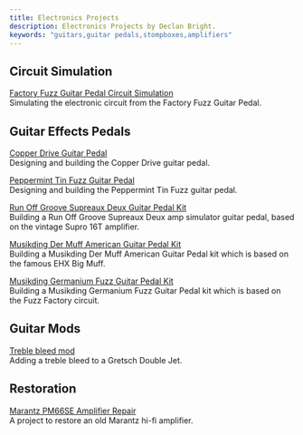 ```yaml
---
title: Electronics Projects
description: Electronics Projects by Declan Bright.
keywords: "guitars,guitar pedals,stompboxes,amplifiers"
---
```


## Circuit Simulation
[Factory Fuzz Guitar Pedal Circuit Simulation](/electronics/guitar-pedal-factory-fuzz-circuit-simulation/) \
Simulating the electronic circuit from the Factory Fuzz Guitar Pedal.

## Guitar Effects Pedals

[Copper Drive Guitar Pedal](/electronics/guitar-pedal-copper-drive-design-build/) \
Designing and building the Copper Drive guitar pedal.

[Peppermint Tin Fuzz Guitar Pedal](/electronics/guitar-pedal-peppermint-tin-fuzz-design-build/) \
Designing and building the Peppermint Tin Fuzz guitar pedal.

[Run Off Groove Supreaux Deux Guitar Pedal Kit](/box/musikding-runoffgroove-supreaux-deux-guitar-pedal-kit/) \
Building a Run Off Groove Supreaux Deux amp simulator guitar pedal, based on the vintage Supro 16T amplifier.

[Musikding Der Muff American Guitar Pedal Kit](/box/musikding-der-muff-guitar-pedal-kit/) \
Building a Musikding Der Muff American Guitar Pedal kit which is based on the famous EHX Big Muff.

[Musikding Germanium Fuzz Guitar Pedal Kit](/box/musikding-germanium-fuzz-guitar-pedal-kit/) \
Building a Musikding Germanium Fuzz Guitar Pedal kit which is based on the Fuzz Factory circuit.

## Guitar Mods
[Treble bleed mod](/box/treble-bleed-mod-gretsch-double-jet/) \
Adding a treble bleed to a Gretsch Double Jet.

## Restoration
[Marantz PM66SE Amplifier Repair](/box/marantz-pm66se-amplifier-repair) \
A project to restore an old Marantz hi-fi amplifier.